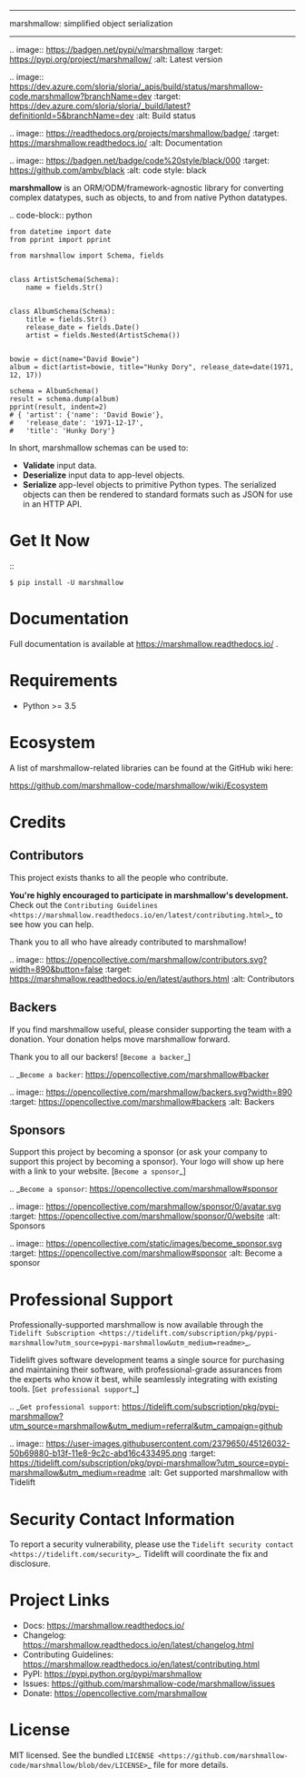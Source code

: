 ********************************************
marshmallow: simplified object serialization
********************************************

.. image:: https://badgen.net/pypi/v/marshmallow
    :target: https://pypi.org/project/marshmallow/
    :alt: Latest version

.. image:: https://dev.azure.com/sloria/sloria/_apis/build/status/marshmallow-code.marshmallow?branchName=dev
    :target: https://dev.azure.com/sloria/sloria/_build/latest?definitionId=5&branchName=dev
    :alt: Build status

.. image:: https://readthedocs.org/projects/marshmallow/badge/
   :target: https://marshmallow.readthedocs.io/
   :alt: Documentation
   
.. image:: https://badgen.net/badge/code%20style/black/000
    :target: https://github.com/ambv/black
    :alt: code style: black


**marshmallow** is an ORM/ODM/framework-agnostic library for converting complex datatypes, such as objects, to and from native Python datatypes.

.. code-block:: python

    from datetime import date
    from pprint import pprint

    from marshmallow import Schema, fields


    class ArtistSchema(Schema):
        name = fields.Str()


    class AlbumSchema(Schema):
        title = fields.Str()
        release_date = fields.Date()
        artist = fields.Nested(ArtistSchema())


    bowie = dict(name="David Bowie")
    album = dict(artist=bowie, title="Hunky Dory", release_date=date(1971, 12, 17))

    schema = AlbumSchema()
    result = schema.dump(album)
    pprint(result, indent=2)
    # { 'artist': {'name': 'David Bowie'},
    #   'release_date': '1971-12-17',
    #   'title': 'Hunky Dory'}


In short, marshmallow schemas can be used to:

- **Validate** input data.
- **Deserialize** input data to app-level objects.
- **Serialize** app-level objects to primitive Python types. The serialized objects can then be rendered to standard formats such as JSON for use in an HTTP API.

Get It Now
==========

::

    $ pip install -U marshmallow


Documentation
=============

Full documentation is available at https://marshmallow.readthedocs.io/ .

Requirements
============

- Python >= 3.5

Ecosystem
=========

A list of marshmallow-related libraries can be found at the GitHub wiki here:

https://github.com/marshmallow-code/marshmallow/wiki/Ecosystem

Credits
=======

Contributors
------------

This project exists thanks to all the people who contribute.

**You're highly encouraged to participate in marshmallow's development.**
Check out the `Contributing Guidelines <https://marshmallow.readthedocs.io/en/latest/contributing.html>`_ to see how you can help.

Thank you to all who have already contributed to marshmallow!

.. image:: https://opencollective.com/marshmallow/contributors.svg?width=890&button=false
    :target: https://marshmallow.readthedocs.io/en/latest/authors.html
    :alt: Contributors

Backers
-------

If you find marshmallow useful, please consider supporting the team with
a donation. Your donation helps move marshmallow forward.

Thank you to all our backers! [`Become a backer`_]

.. _`Become a backer`: https://opencollective.com/marshmallow#backer

.. image:: https://opencollective.com/marshmallow/backers.svg?width=890
    :target: https://opencollective.com/marshmallow#backers
    :alt: Backers

Sponsors
--------

Support this project by becoming a sponsor (or ask your company to support this project by becoming a sponsor).
Your logo will show up here with a link to your website. [`Become a sponsor`_]

.. _`Become a sponsor`: https://opencollective.com/marshmallow#sponsor

.. image:: https://opencollective.com/marshmallow/sponsor/0/avatar.svg
    :target: https://opencollective.com/marshmallow/sponsor/0/website
    :alt: Sponsors

.. image:: https://opencollective.com/static/images/become_sponsor.svg
    :target: https://opencollective.com/marshmallow#sponsor
    :alt: Become a sponsor


Professional Support
====================

Professionally-supported marshmallow is now available through the
`Tidelift Subscription <https://tidelift.com/subscription/pkg/pypi-marshmallow?utm_source=pypi-marshmallow&utm_medium=readme>`_.

Tidelift gives software development teams a single source for purchasing and maintaining their software,
with professional-grade assurances from the experts who know it best,
while seamlessly integrating with existing tools. [`Get professional support`_]

.. _`Get professional support`: https://tidelift.com/subscription/pkg/pypi-marshmallow?utm_source=marshmallow&utm_medium=referral&utm_campaign=github

.. image:: https://user-images.githubusercontent.com/2379650/45126032-50b69880-b13f-11e8-9c2c-abd16c433495.png
    :target: https://tidelift.com/subscription/pkg/pypi-marshmallow?utm_source=pypi-marshmallow&utm_medium=readme
    :alt: Get supported marshmallow with Tidelift

Security Contact Information
============================

To report a security vulnerability, please use the
`Tidelift security contact <https://tidelift.com/security>`_.
Tidelift will coordinate the fix and disclosure.

Project Links
=============

- Docs: https://marshmallow.readthedocs.io/
- Changelog: https://marshmallow.readthedocs.io/en/latest/changelog.html
- Contributing Guidelines: https://marshmallow.readthedocs.io/en/latest/contributing.html
- PyPI: https://pypi.python.org/pypi/marshmallow
- Issues: https://github.com/marshmallow-code/marshmallow/issues
- Donate: https://opencollective.com/marshmallow

License
=======

MIT licensed. See the bundled `LICENSE <https://github.com/marshmallow-code/marshmallow/blob/dev/LICENSE>`_ file for more details.
